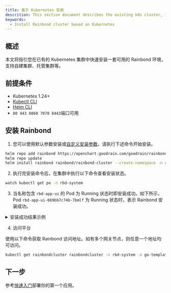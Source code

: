 ```yaml
---
title: 基于 Kubernetes 安装
descrition: This section document describes the existing k8s cluster, installing Rainbond with helm
keywords:
  - Install Rainbond cluster based on Kubernetes
---
```


## 概述

本文将指引您在已有的 Kubernetes 集群中快速安装一套可用的 Rainbond 环境，支持自建集群、托管集群等。

## 前提条件

- Kubernetes 1.24+
- [Kubectl CLI](https://kubernetes.io/docs/tasks/tools/#kubectl)
- [Helm CLI](https://helm.sh/docs/intro/install/)
- `80 443 6060 7070 8443`端口可用

## 安装 Rainbond

1. 您可以使用默认参数安装或[自定义安装参数](./vaules-config.md)，请执行下述命令开始安装。

```bash
helm repo add rainbond https://openchart.goodrain.com/goodrain/rainbond
helm repo update
helm install rainbond rainbond/rainbond-cluster --create-namespace -n rbd-system
```

2. 执行完安装命令后，在集群中执行以下命令查看安装状态。

```bash
watch kubectl get po -n rbd-system
```

3. 当名称包含 `rbd-app-ui` 的 Pod 为 Running 状态时即安装成功。如下所示，Pod `rbd-app-ui-669bb7c74b-7bmlf` 为 Running 状态时，表示 Rainbond 安装成功。

<details>
<summary>安装成功结果示例</summary>

```bash
NAME                                         READY   STATUS      RESTARTS   AGE
rbd-hub-64777d89d8-l56d8                     1/1     Running     0          14d
rbd-gateway-76djb                            1/1     Running     0          14d
rbd-mq-6b847d874b-j5jg2                      1/1     Running     0          14d
rbd-monitor-0                                1/1     Running     0          14d
rbd-db-0                                     2/2     Running     0          14d
rbd-app-ui-669bb7c74b-7bmlf                  1/1     Running     0          7d12h
rbd-worker-679fd44bc7-n6lvg                  1/1     Running     0          9d
rainbond-operator-7978d4d695-ws8bz           1/1     Running     0          9d
rbd-chaos-nkxw7                              1/1     Running     0          8d
rbd-api-5d8bb8d57d-djx2s                     1/1     Running     0          47h
```

</details>

4. 访问平台

使用以下命令获取 Rainbond 访问地址。如有多个网关节点，则任意一个地址均可访问。

```bash
kubectl get rainbondcluster rainbondcluster -n rbd-system -o go-template --template='{{range.spec.gatewayIngressIPs}}{{.}}:7070{{printf "\n"}}{{end}}'
```

## 下一步

参考[快速入门](/docs/quick-start/getting-started/)部署你的第一个应用。
